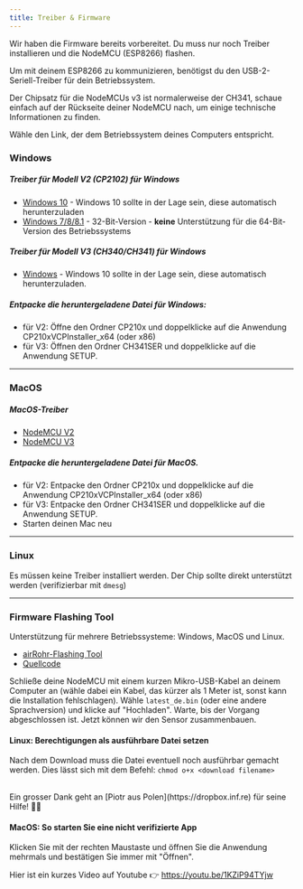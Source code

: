 ```yaml
---
title: Treiber & Firmware
---
```


Wir haben die Firmware bereits vorbereitet. Du muss nur noch Treiber installieren und die NodeMCU (ESP8266) flashen. 

Um mit deinem ESP8266 zu kommunizieren, benötigst du den USB-2-Seriell-Treiber für dein Betriebssystem. 

Der Chipsatz für die NodeMCUs v3 ist normalerweise der CH341, schaue einfach auf der Rückseite deiner NodeMCU nach, um einige technische Informationen zu finden. 

Wähle den Link, der dem Betriebssystem deines Computers entspricht.

### Windows

##### Treiber für Modell V2 (CP2102) für Windows
* [Windows 10](https://www.silabs.com/documents/public/software/CP210x_Universal_Windows_Driver.zip) - Windows 10 sollte in der Lage sein, diese automatisch herunterzuladen
* [Windows 7/8/8.1](https://www.silabs.com/documents/public/software/CP210x_Windows_Drivers.zip) - 32-Bit-Version - **keine** Unterstützung für die 64-Bit-Version des Betriebssystems

##### Treiber für Modell V3 (CH340/CH341) für Windows
* [Windows](http://www.wch.cn/downloads/file/5.html) - Windows 10 sollte in der Lage sein, diese automatisch herunterzuladen.

##### Entpacke die heruntergeladene Datei für Windows:
* für V2: Öffne den Ordner CP210x und doppelklicke auf die Anwendung CP210xVCPInstaller_x64 (oder x86)
* für V3: Öffnen den Ordner CH341SER und doppelklicke auf die Anwendung SETUP.

---

### MacOS

##### MacOS-Treiber
* [NodeMCU V2](https://www.silabs.com/documents/public/software/Mac_OSX_VCP_Driver.zip )
* [NodeMCU V3](http://www.wch.cn/downloads/file/178.html) 

##### Entpacke die heruntergeladene Datei für MacOS.
* für V2: Entpacke den Ordner CP210x und doppelklicke auf die Anwendung CP210xVCPInstaller_x64 (oder x86)
* für V3: Entpacke den Ordner CH341SER und doppelklicke auf die Anwendung SETUP.
* Starten deinen Mac neu

---

### Linux
Es müssen keine Treiber installiert werden. Der Chip sollte direkt unterstützt werden (verifizierbar mit `dmesg`)

---
### Firmware Flashing Tool 
Unterstützung für mehrere Betriebssysteme: Windows, MacOS und Linux.

* [airRohr-Flashing Tool](http://firmware.sensor.community/airrohr/flashing-tool/)
* [Quellcode](https://github.com/opendata-stuttgart/airrohr-firmware-flasher/)

Schließe deine NodeMCU mit einem kurzen Mikro-USB-Kabel an deinem Computer an (wähle dabei ein Kabel, das kürzer als 1 Meter ist, sonst kann die Installation fehlschlagen). Wähle `latest_de.bin` (oder eine andere Sprachversion) und klicke auf "Hochladen".
Warte, bis der Vorgang abgeschlossen ist. Jetzt können wir den Sensor zusammenbauen.

#### Linux: Berechtigungen als ausführbare Datei setzen
Nach dem Download muss die Datei eventuell noch ausführbar gemacht werden. Dies lässt sich mit dem Befehl: `chmod o+x <download filename>` 

<br>
Ein grosser Dank geht an [Piotr aus Polen](https://dropbox.inf.re) für seine Hilfe! 🙋‍♂️


#### MacOS: So starten Sie eine nicht verifizierte App
Klicken Sie mit der rechten Maustaste und öffnen Sie die Anwendung mehrmals und bestätigen Sie immer mit "Öffnen".

Hier ist ein kurzes Video auf Youtube 👉 https://youtu.be/1KZiP94TYjw


